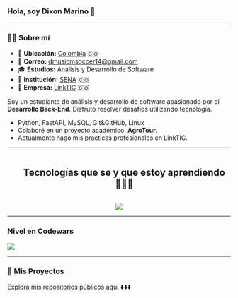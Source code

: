 ### **Hola, soy Dixon Marino 👋**  

---

### 🧑‍💻 **Sobre mí**  

- 📍 **Ubicación:** <a href="https://www.google.com/maps/search/Colombia/" target="_blank">Colombia</a> 🇨🇴  
- 📧 **Correo:** [dmusicmsoccer14@gmail.com](mailto:dmusicmsoccer14@gmail.com)  
- 🎓 **Estudios:** Análisis y Desarrollo de Software  
- 🏫 **Institución:** [SENA](https://www.sena.edu.co/) 🇨🇴
- 🏢 **Empresa:** [LinkTIC](https://linktic.com/) 🇨🇴

Soy un estudiante de análisis y desarrollo de software apasionado por el **Desarrollo Back-End**. Disfruto resolver desafíos utilizando tecnología. 
- Python, FastAPI, MySQL, Git&GitHub, Linux
- Colaboré en un proyecto académico: **AgroTour**.
- Actualmente hago mis practicas profesionales en LinkTIC.

---
<!--h1 without bottom border-->
<div id="user-content-toc">
  <ul align="center">
    <summary><h2 style="display: inline-block">Tecnologías que se y que estoy aprendiendo👨🏻‍💻</h2></summary>
  </ul>
</div>
<!--tech stack icons-->
<p align="center">
  <a href="https://skillicons.dev">
    <img src="https://skillicons.dev/icons?i=py,fastapi,mysql,git,github,linux,vscode&perline=14" />
  </a>
</p>

---

### Nivel en Codewars

<img src="https://www.codewars.com/users/Dixon07Marino/badges/large">

---

### 📂 Mis Proyectos  

Explora mis repositorios públicos aquí ⬇️⬇️⬇️  
